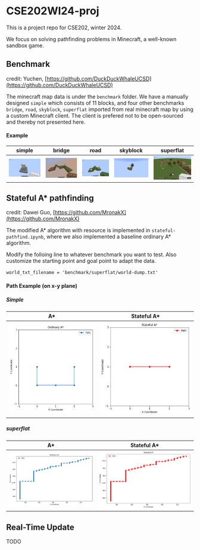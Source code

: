 # CSE202WI24-proj

This is a project repo for CSE202, winter 2024.

We focus on solving pathfinding problems in Minecraft, a well-known sandbox game.

## Benchmark

credit: Yuchen, [https://github.com/DuckDuckWhaleUCSD](https://github.com/DuckDuckWhaleUCSD)

The minecraft map data is under the `benchmark` folder. We have a manually designed `simple` which consists of 11 blocks, and four other benchmarks `bridge`, `road`, `skyblock`, `superflat` imported from real minecraft map by using a custom Minecraft client. The client is prefered not to be open-sourced and thereby not presented here.

#### Example

| simple | bridge | road | skyblock | superflat |
|:------:|:------:|:----:|:--------:|:---------:|
| ![simple](./assets/simple.png) | ![bridge](./assets/bridge.png) | ![road](./assets/road.png) | ![skyblock](./assets/skyblock.png) | ![superflat](./assets/superflat.png) |


## Stateful A* pathfinding

credit: Dawei Guo, [https://github.com/MronakX](https://github.com/MronakX)

The modified A* algorithm with resource is implemented in `stateful-pathfind.ipynb`, where we also implemented a baseline ordinary A* algorithm. 

Modify the folloing line to whatever benchmark you want to test. Also customize the starting point and goal point to adapt the data.

```
world_txt_filename = 'benchmark/superflat/world-dump.txt'
```

#### Path Example (on x-y plane)

##### Simple

| A* | Stateful A* |
|:--:|:--:|
| ![](./assets/ord_sqr.png) | ![](./assets/res_sqr.png) |

##### superflat

| A* | Stateful A* |
|:--:|:--:|
| ![](./assets/ord_path.png) | ![](./assets/res_path.png) |

## Real-Time Update
TODO